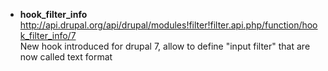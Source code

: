 * **hook_filter_info**   
http://api.drupal.org/api/drupal/modules!filter!filter.api.php/function/hook_filter_info/7   
New hook introduced for drupal 7, allow to define "input filter" that are now called text format